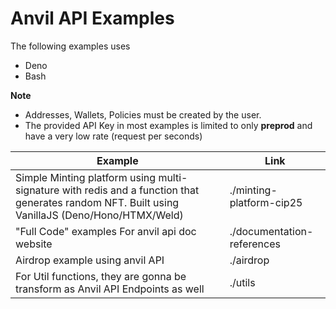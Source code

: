 # Anvil API Examples

The following examples uses

- Deno
- Bash

**Note**

- Addresses, Wallets, Policies must be created by the user.
- The provided API Key in most examples is limited to only **preprod** and have a very low rate (request per seconds)

| Example                                                                                                                                        | Link                       |
| ---------------------------------------------------------------------------------------------------------------------------------------------- | -------------------------- |
| Simple Minting platform using multi-signature with redis and a function that generates random NFT. Built using VanillaJS (Deno/Hono/HTMX/Weld) | ./minting-platform-cip25   |
| "Full Code" examples For anvil api doc website                                                                                                 | ./documentation-references |
| Airdrop example using anvil API                                                                                                                | ./airdrop                  |
| For Util functions, they are gonna be transform as Anvil API Endpoints as well                                                                 | ./utils                    |
